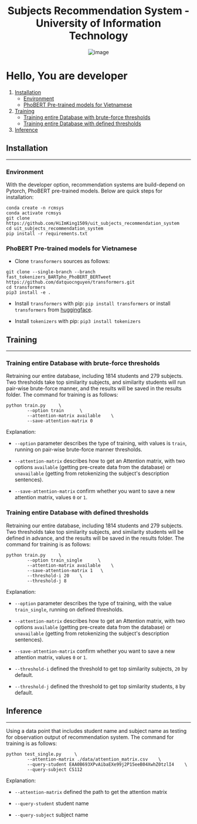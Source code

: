 <div align="center">
  
  # Subjects Recommendation System - University of Information Technology
  ![image](https://github.com/HiImKing1509/uit_subjects_recommendation_system/assets/84212036/d5fc4ec3-14c9-403a-970a-0e3020496659)

</div>

# Hello, You are developer

1. [Installation](#installation)
	- [Environment](#install_env)
	- [PhoBERT Pre-trained models for Vietnamese](#install_phobert)
2. [Training](#training)
	- [Training entire Database with brute-force thresholds](#train)
	- [Training entire Database with defined thresholds](#train_single)
3. [Inference](#testing)

<a name="installation"></a>
## Installation
___

<a name="install_env"></a>
### Environment
With the developer option, recommendation systems are build-depend on Pytorch, PhoBERT pre-trained models. Below are quick steps for installation:
```
conda create -n rcmsys
conda activate rcmsys
git clone https://github.com/HiImKing1509/uit_subjects_recommendation_system
cd uit_subjects_recommendation_system
pip install -r requirements.txt
```

<a name="install_phobert"></a>
### PhoBERT Pre-trained models for Vietnamese

- Clone `transformers` sources as follows:

```
git clone --single-branch --branch fast_tokenizers_BARTpho_PhoBERT_BERTweet https://github.com/datquocnguyen/transformers.git
cd transformers
pip3 install -e .
```

- Install `transformers` with pip: `pip install transformers` or install `transformers` from <a href="https://huggingface.co/docs/transformers/installation#installing-from-source">huggingface</a>. 

- Install `tokenizers` with pip: `pip3 install tokenizers`


<a name="training"></a>
## Training
___
<a name="train"></a>
### Training entire Database with brute-force thresholds

Retraining our entire database, including 1814 students and 279 subjects. Two thresholds take top similarity subjects, and similarity students will run pair-wise brute-force manner, and the results will be saved in the results folder. The command for training is as follows:

```
python train.py     \
        --option train      \
        --attention-matrix available    \
        --save-attention-matrix 0
```

Explanation:
 - `--option` parameter describes the type of training, with values is `train`, running on pair-wise brute-force manner thresholds.

- `--attention-matrix` describes how to get an Attention matrix, with two options `available` (getting pre-create data from the database) or `unavailable` (getting from retokenizing the subject's description sentences).

- `--save-attention-matrix` confirm whether you want to save a new attention matrix, values `0` or `1`.

<a name="train_single"></a>
### Training entire Database with defined thresholds

Retraining our entire database, including 1814 students and 279 subjects. Two thresholds take top similarity subjects, and similarity students will be defined in advance, and the results will be saved in the results folder. The command for training is as follows:

```
python train.py     \
        --option train_single      \
        --attention-matrix available    \
        --save-attention-matrix 1   \
        --threshold-i 20    \
        --threshold-j 8
```

Explanation:
- `--option` parameter describes the type of training, with the value `train_single`, running on defined thresholds.

- `--attention-matrix` describes how to get an Attention matrix, with two options `available` (getting pre-create data from the database) or `unavailable` (getting from retokenizing the subject's description sentences).

- `--save-attention-matrix` confirm whether you want to save a new attention matrix, values `0` or `1`.

- `--threshold-i` defined the threshold to get top similarity subjects, `20` by default.

- `--threshold-j` defined the threshold to get top similarity students, `8` by default.

<a name="testing"></a>
## Inference
___

Using a data point that includes student name and subject name as testing for observation output of recommendation system. The command for training is as follows:

```
python test_single.py     \
        --attention-matrix ./data/attention_matrix.csv    \
        --query-student EAA0B693XPvAibaEXe99j2P15eeB04XwhZ0tzlI4    \
        --query-subject CS112
```

Explanation:
- `--attention-matrix` defined the path to get the attention matrix

- `--query-student` student name
 
- `--query-subject` subject name
